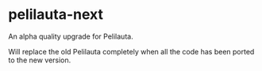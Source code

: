 # pelilauta-next

An alpha quality upgrade for Pelilauta.

Will replace the old Pelilauta completely when all the code has been ported to the new version.